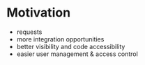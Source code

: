 # Motivation

* requests
* more integration opportunities
* better visibility and code accessibility
* easier user management & access control
